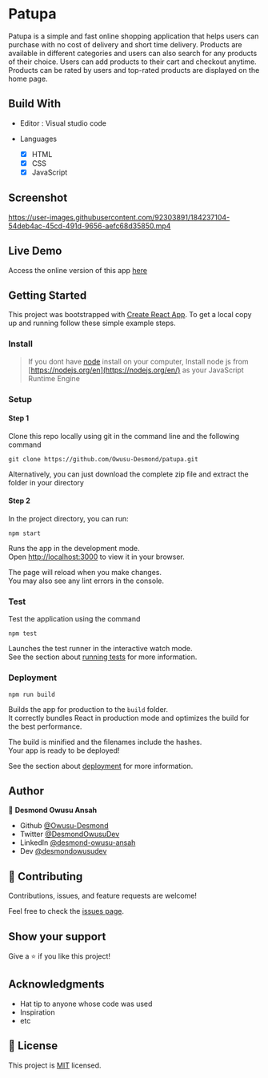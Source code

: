 # Patupa

Patupa is a simple and fast online shopping application that helps users can purchase with no cost of delivery and short time delivery. Products are available in different categories and users can also search for any products of their choice. Users can add products to their cart and checkout anytime. Products can be rated by users and top-rated products are displayed on the home page.

## Build With

- Editor : Visual studio code

- Languages
  - [x] HTML
  - [x] CSS
  - [x] JavaScript
  
## Screenshot 


https://user-images.githubusercontent.com/92303891/184237104-54deb4ac-45cd-491d-9656-aefc68d35850.mp4


## Live Demo

Access the online version of this app [here](https://patupa.herokuapp.com/)

## Getting Started

This project was bootstrapped with [Create React App](https://github.com/facebook/create-react-app).
To get a local copy up and running follow these simple example steps.

### Install 

> If you dont have [node](https://node.org) install on your computer, Install node js from [https://nodejs.org/en](https://nodejs.org/en/) as your JavaScript Runtime Engine

### Setup

#### Step 1
Clone this repo locally using git in the command line and the following command

```
git clone https://github.com/Owusu-Desmond/patupa.git
```

Alternatively, you can just download the complete zip file and extract the folder in your directory

#### Step 2
In the project directory, you can run:

``` 
npm start 
```

Runs the app in the development mode.\
Open [http://localhost:3000](http://localhost:3000) to view it in your browser.

The page will reload when you make changes.\
You may also see any lint errors in the console.

### Test
Test the application using the command

``` 
npm test
```

Launches the test runner in the interactive watch mode.\
See the section about [running tests](https://facebook.github.io/create-react-app/docs/running-tests) for more information.


### Deployment

``` 
npm run build
```

Builds the app for production to the `build` folder.\
It correctly bundles React in production mode and optimizes the build for the best performance.

The build is minified and the filenames include the hashes.\
Your app is ready to be deployed!

See the section about [deployment](https://facebook.github.io/create-react-app/docs/deployment) for more information.


## Author

👤 **Desmond Owusu Ansah**

- Github [@Owusu-Desmond](https://github.com/Owusu-Desmond)
- Twitter [@DesmondOwusuDev](https://twitter.com/DesmondOwusuDev)
- LinkedIn [@desmond-owusu-ansah](https://www.linkedin.com/in/desmond-owusu-ansah-09274a223/)
- Dev [@desmondowusudev](https://dev.to/desmondowusudev)

## 🤝 Contributing

Contributions, issues, and feature requests are welcome!

Feel free to check the [issues page](https://github.com/Owusu-Desmond/patupa/issues/).

## Show your support

Give a ⭐️ if you like this project!

## Acknowledgments

- Hat tip to anyone whose code was used
- Inspiration
- etc

## 📝 License

This project is [MIT](./MIT.md) licensed.
